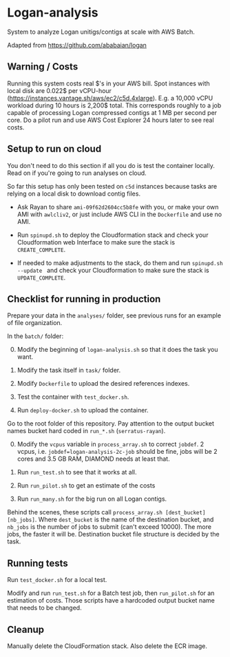# Logan-analysis

System to analyze Logan unitigs/contigs at scale with AWS Batch.

Adapted from https://github.com/ababaian/logan

## Warning / Costs

Running this system costs real \$'s in your AWS bill. Spot instances with local disk are 0.022$ per vCPU-hour (https://instances.vantage.sh/aws/ec2/c5d.4xlarge). E.g. a 10,000 vCPU workload during 10 hours is 2,200$ total. This corresponds roughly to a job capable of processing Logan compressed contigs at 1 MB per second per core. Do a pilot run and use AWS Cost Explorer 24 hours later to see real costs.


## Setup to run on cloud

You don't need to do this section if all you do is test the container locally. Read on if you're going to run analyses on cloud.

So far this setup has only been tested on `c5d` instances because tasks are relying on a local disk to download contig files.

- Ask Rayan to share `ami-09f62d2604cc5b8fe` with you, or make your own AMI with `awlcliv2`, or just include AWS CLI in the `Dockerfile` and use no AMI.

- Run `spinupd.sh` to deploy the Cloudformation stack and check your Cloudformation web Interface to make sure the stack is `CREATE_COMPLETE`.

- If needed to make adjustments to the stack, do them and run `spinupd.sh --update ` and check your Cloudformation to make sure the stack is `UPDATE_COMPLETE`.

## Checklist for running in production

Prepare your data in the `analyses/` folder, see previous runs for an example of file organization.

In the ̀`batch/` folder:

0) Modify the beginning of `logan-analysis.sh` so that it does the task you want.

1) Modify the task itself in `task/` folder.

2) Modify `Dockerfile` to upload the desired references indexes.

3) Test the container with `test_docker.sh`. 

3) Run `deploy-docker.sh` to upload the container.


Go to the root folder of this repository. Pay attention to the output bucket names bucket hard coded in `run_*.sh` (`serratus-rayan`).


0) Modify the `vcpus` variable in `process_array.sh` to correct `jobdef`. 2 vcpus, i.e. `jobdef=logan-analysis-2c-job` should be fine, jobs will be 2 cores and 3.5 GB RAM, DIAMOND needs at least that.

1) Run `run_test.sh` to see that it works at all.

2) Run `run_pilot.sh` to get an estimate of the costs

2) Run `run_many.sh` for the big run on all Logan contigs.

Behind the scenes, these scripts call `process_array.sh [dest_bucket] [nb_jobs]`. Where `dest_bucket` is the name of the destination bucket, and `nb_jobs` is the number of jobs to submit (can't exceed 10000). The more jobs, the faster it will be. Destination bucket file structure is decided by the task.

## Running tests

Run `test_docker.sh` for a local test.

Modify and run `run_test.sh` for a Batch test job, then `run_pilot.sh` for an estimation of costs. Those scripts have a hardcoded output bucket name that needs to be changed.

## Cleanup

Manually delete the CloudFormation stack. Also delete the ECR image. 

